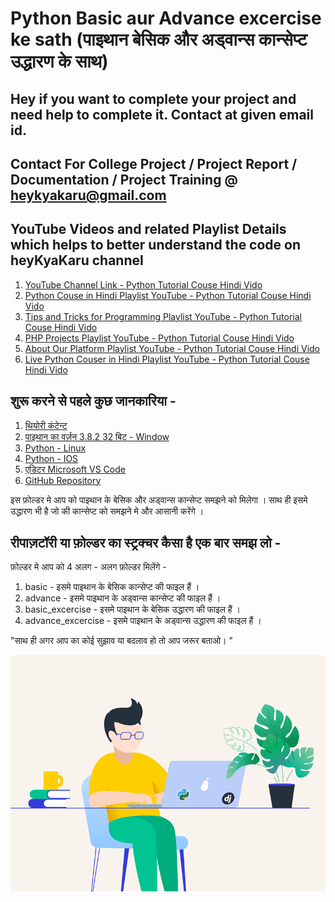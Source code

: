 # Python Basic aur Advance excercise ke sath (पाइथान बेसिक और अड्वान्स कान्सेप्ट उद्धारण के साथ)

## Hey if you want to complete your project and need help to complete it. Contact at given email id.
## Contact For College Project / Project Report / Documentation / Project Training @ heykyakaru@gmail.com

## YouTube Videos and related Playlist Details which helps to better understand the code on heyKyaKaru channel

1. [YouTube Channel Link - Python Tutorial Couse Hindi Vido](https://www.youtube.com/channel/UCphs2JfmIClR62wbyf76HDg/featured)
2. [Python Couse in Hindi Playlist YouTube - Python Tutorial Couse Hindi Vido](https://www.youtube.com/watch?v=hFbJRORzPK8&list=PLK6wiPavf7QikS9PMYrGZXz1HlE1KZLD3)
3. [Tips and Tricks for Programming Playlist YouTube - Python Tutorial Couse Hindi Vido](https://www.youtube.com/watch?v=vPL6ODrfcwI&list=PLK6wiPavf7QiVLYXrC2TW_fdcZp57MgMB)
4. [PHP Projects Playlist YouTube - Python Tutorial Couse Hindi Vido](https://www.youtube.com/watch?v=aMVVRYaT_NA&list=PLK6wiPavf7QiEj6IPc3lkjz1wR4w9RM6B)
5. [About Our Platform Playlist YouTube - Python Tutorial Couse Hindi Vido](https://www.youtube.com/watch?v=pWEUg4AdbV0&list=PLK6wiPavf7QhMIbSQH56_qgtMvl30TSmj)
6. [Live Python Couser in Hindi Playlist YouTube - Python Tutorial Couse Hindi Vido](https://www.youtube.com/watch?v=W1s0cdaYOa0&list=PLK6wiPavf7QgnXqPf9jBEVr1iNUxiVoHG)



## शुरू करने से पहले कुछ जानकारिया -

1. [थियोरी कंटेन्ट](https://www.w3schools.com/python/default.asp)
2. [पाइथान का वर्ज़न 3.8.2 32 बिट - Window](https://www.python.org/ftp/python/3.8.2/python-3.8.2.exe)
3. [Python - Linux](https://www.python.org/downloads/source/)
4. [Python - IOS](https://www.python.org/downloads/mac-osx/)
3. [एडिटर Microsoft VS Code](https://code.visualstudio.com/)
4. [GitHub Repository](https://github.com/heysushil/python_basic_and_advance_with_excercise)

इस फ़ोल्डर मे आप को पाइथान के बेसिक और अड्वान्स कान्सेप्ट समझने को मिलेगा । साथ ही इसमे उद्धारण भी है जो की कान्सेप्ट को समझने मे और आसानी करेंगे ।

## रीपाज़टॉरी या फ़ोल्डर का स्ट्रक्चर कैसा है एक बार समझ लो -

फ़ोल्डर मे आप को 4 अलग - अलग फ़ोल्डर मिलेंगे -

1. basic - इसमे पाइथान के बेसिक कान्सेप्ट की फाइल हैं । 
2. advance - इसमे पाइथान के अड्वान्स  कान्सेप्ट की फाइल हैं । 
3. basic_excercise - इसमे पाइथान के बेसिक उद्धारण की फाइल हैं । 
4. advance_excercise - इसमे पाइथान के अड्वान्स उद्धारण की फाइल हैं । 

"साथ ही अगर आप का कोई सुझाव या बदलाव हो तो आप जरूर बताओ। "

![hey kya karu python training](https://github.com/heysushil/python_basic_and_advance_with_excercise/blob/master/other/python-training-with-example.gif)

